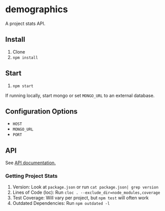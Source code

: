 demographics
============
A project stats API.

## Install

1. Clone
2. `npm install`

## Start

1. `npm start`

If running locally, start mongo or set `MONGO_URL` to an external database.

## Configuration Options

- `HOST`
- `MONGO_URL`
- `PORT`

## API
See [API documentation.](https://github.com/onmodulus/demographics/wiki/API)

### Getting Project Stats
1. Version: Look at `package.json` or run `cat package.json| grep version`
2. Lines of Code (loc): Run `cloc . --exclude_dir=node_modules,coverage`
3. Test Coverage: Will vary per project, but `npm test` will often work
4. Outdated Dependencies: Run `npm outdated -l`
